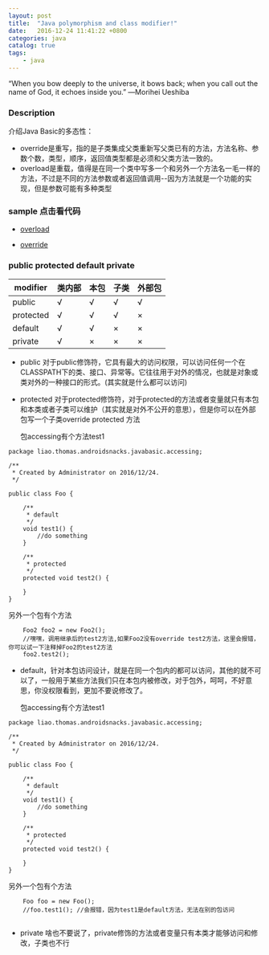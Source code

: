 ```yaml
---
layout: post
title:  "Java polymorphism and class modifier!"
date:   2016-12-24 11:41:22 +0800
categories: java
catalog: true
tags:
    - java
---
```


“When you bow deeply to the universe, it bows back; when you call out the name of God, it echoes inside you.”
―Morihei Ueshiba

### Description
介绍Java Basic的多态性：
- override是重写，指的是子类集成父类重新写父类已有的方法，方法名称、参数个数，类型，顺序，返回值类型都是必须和父类方法一致的。
- overload是重载，值得是在同一个类中写多一个和另外一个方法名一毛一样的方法，不过是不同的方法参数或者返回值调用--因为方法就是一个功能的实现，但是参数可能有多种类型


### sample 点击看代码
- [overload](https://github.com/liao123abc/AndroidSnacks/tree/master/app/src/main/java/liao/thomas/androidsnacks/javabasic/overload)

- [override](https://github.com/liao123abc/AndroidSnacks/tree/master/app/src/main/java/liao/thomas/androidsnacks/javabasic/override)

### public protected default private

| modifier  | 类内部  | 本包   | 子类   | 外部包  |
| --------- | ---- | ---- | ---- | ---- |
| public    | √    | √    | √    | √    |
| protected | √    | √    | √    | ×    |
| default   | √    | √    | ×    | ×    |
| private   | √    | ×    | ×    | ×    |

- public 
  对于public修饰符，它具有最大的访问权限，可以访问任何一个在CLASSPATH下的类、接口、异常等。它往往用于对外的情况，也就是对象或类对外的一种接口的形式。(其实就是什么都可以访问)

- protected
  对于protected修饰符，对于protected的方法或者变量就只有本包和本类或者子类可以维护（其实就是对外不公开的意思），但是你可以在外部包写一个子类override protected
  方法

   包accessing有个方法test1

```
package liao.thomas.androidsnacks.javabasic.accessing;

/**
 * Created by Administrator on 2016/12/24.
 */

public class Foo {

    /**
     * default
     */
    void test1() {
        //do something
    }

    /**
     * protected
     */
    protected void test2() {

    }
}

```
   另外一个包有个方法

```
    Foo2 foo2 = new Foo2();
    //嘿嘿，调用继承后的test2方法,如果Foo2没有override test2方法，这里会报错，你可以试一下注释掉Foo2的test2方法
    foo2.test2();
```




- default，针对本包访问设计，就是在同一个包内的都可以访问，其他的就不可以了，一般用于某些方法我们只在本包内被修改，对于包外，呵呵，不好意思，你没权限看到，更加不要说修改了。

   包accessing有个方法test1

```
package liao.thomas.androidsnacks.javabasic.accessing;

/**
 * Created by Administrator on 2016/12/24.
 */

public class Foo {

    /**
     * default
     */
    void test1() {
        //do something
    }

    /**
     * protected
     */
    protected void test2() {

    }
}

```
   另外一个包有个方法

```
    Foo foo = new Foo();
    //foo.test1(); //会报错，因为test1是default方法，无法在别的包访问
        
```


- private 啥也不要说了，private修饰的方法或者变量只有本类才能够访问和修改，子类也不行
